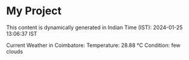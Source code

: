 # My Project

This content is dynamically generated in Indian Time (IST): 2024-01-25 13:06:37 IST


Current Weather in Coimbatore:
Temperature: 28.88 °C
Condition: few clouds
